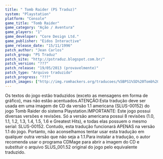 ```yaml
---
title: " Tomb Raider (PS Traduz)"
system: "Playstation"
platform: "Console"
game_title: "Tomb Raider"
game_category: "Ação / Aventura"
game_players: "1"
game_developer: "Core Design Ltd."
game_publisher: "Eidos Interactive"
game_release_date: "15/11/1996"
patch_author: "Jean Carlos"
patch_group: "PS Traduz"
patch_site: "http://pstraduz.blogspot.com.br/"
patch_version: "???"
patch_release: "19/05/2013 (provavelmente)"
patch_type: "Arquivo traduzido"
patch_progress: "???"
patch_images: ["http://img.romhackers.org/traducoes/%5BPS1%5D%20Tomb%20Raider%20-%20PS%20Traduz%20-%201.jpg","http://img.romhackers.org/traducoes/%5BPS1%5D%20Tomb%20Raider%20-%20PS%20Traduz%20-%202.jpg","http://img.romhackers.org/traducoes/%5BPS1%5D%20Tomb%20Raider%20-%20PS%20Traduz%20-%203.jpg"]
---
```

Os textos do jogo estão traduzidos (exceto as mensagens em forma de gráfico), mas não estão acentuados.ATENÇÃO:Esta tradução deve ser usada em uma imagem de CD da versão 1.1 americana (SLUS-00152) do jogo Tomb Raider do sistema Playstation.IMPORTANTE: Este jogo possui diversas versões e revisões. Só a versão americana possui 8 revisões (1.0, 1.1, 1.2, 1.3, 1.4, 1.5, 1.6 e Greatest Hits), e todas elas possuem o mesmo serial: SLUS-00152. Contudo, esta tradução funcionará APENAS na versão 1.1 do jogo. Portanto, não aconselhamos tentar usar esta tradução em qualquer outra versão que não seja a 1.1.Para instalar a tradução, o autor recomenda usar o programa CDMage para abrir a imagem do CD e substituir o arquivo SLUS_001.52 original do jogo pelo equivalente traduzido.